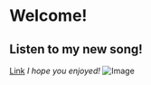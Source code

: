 # Welcome!
## **Listen to my new song!**
[Link]([http://a.com](https://linktr.ee/lindseyrapp?fbclid=PAAaZ391aSzMspKilyhRcQMMWZ8CJBThH0W7Rnar6MZijPf76k4Da4y9U16F4_aem_ATqfncGRL9hWJoXZtVZv0bIictfMpil9fYvOZ14T3D6HR6Qv1R0i3D6rmw14cmD-zUE)https://linktr.ee/lindseyrapp?fbclid=PAAaZ391aSzMspKilyhRcQMMWZ8CJBThH0W7Rnar6MZijPf76k4Da4y9U16F4_aem_ATqfncGRL9hWJoXZtVZv0bIictfMpil9fYvOZ14T3D6HR6Qv1R0i3D6rmw14cmD-zUE)
*I hope you enjoyed!*
![Image](https://thumbs.dreamstime.com/z/sun-flower-transparent-background-additional-png-file-greeting-cards-holiday-wishes-sun-flower-transparent-129371261.jpg?w=768)
